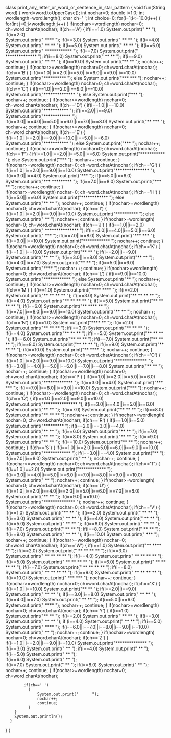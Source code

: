class print_any_letter_or_word_or_sentence_in_star_pattern
   {
    void fun(String word)
    {
       word=word.toUpperCase();
       int nochar=0;
       double i=1.0;
       int wordlength=word.length();
       char ch=' ';
       int choice=0;
        for(i=1;i<=10.0;i++)
       {      
         for(int j=0;j<wordlength;j++)
           { if(nochar>=wordlength)
             nochar=0;
            ch=word.charAt(nochar);
            if(ch=='A') 
            {
                      if(i==1.0)
                      System.out.print("         **           ");
                      if(i==2.0)  
                      System.out.print("        ****          ");
                      if(i==3.0)
                      System.out.print("       **  **         ");
                      if(i==4.0)
                      System.out.print("      **    **        ");
                      if(i==5.0)
                      System.out.print("     **      **       ");
                      if(i==6.0)  
                      System.out.print("    ************      ");
                      if(i==7.0)
                      System.out.print("   **************     ");
                      if(i==8.0)
                      System.out.print("  **            **    ");
                      if(i==9.0)
                      System.out.print(" **              **   ");
                      if(i==10.0)
                      System.out.print("**                **  ");
                      nochar++;
                      continue;
                }
            if(nochar>=wordlength)
             nochar=0;
            ch=word.charAt(nochar);
            if(ch=='B')
                {
                   if(i==1.0||i==2.0||i==5.0||i==6.0||i==9.0||i==10.0)
                    System.out.print("**********     ");
                   else
                    System.out.print("***       ***  ");
                    nochar++;    
                    continue;
                }
            if(nochar>=wordlength)
             nochar=0;
            ch=word.charAt(nochar);
            if(ch=='C')
            {   if(i==1.0||i==2.0||i==9.0||i==10.0)
                System.out.print("**************  ");
                else
                System.out.print("***             ");
                nochar++;
                continue;
            }
            if(nochar>=wordlength)
             nochar=0;
            ch=word.charAt(nochar);
            if(ch=='D')
            {
                if(i==1.0||i==10.0)
                System.out.print("***********    ");
                if(i==2.0||i==9.0)
                System.out.print("************   ");
                if(i==3.0||i==4.0||i==5.0||i==6.0||i==7.0||i==8.0)
                System.out.print("**        ***  ");
                nochar++;
                continue;
            }
            if(nochar>=wordlength)
             nochar=0;
            ch=word.charAt(nochar);
            if(ch=='E')
            {
                if(i==1.0||i==2.0||i==9.0||i==10.0||i==5.0||i==6.0)
                System.out.print("***********  ");
                else
                System.out.print("***          ");
                nochar++;
                continue;
            }
            if(nochar>=wordlength)
             nochar=0;
            ch=word.charAt(nochar);
            if(ch=='F')
            {
                if(i==1.0||i==2.0||i==5.0||i==6.0)
                System.out.print("***********  ");
                else
                System.out.print("***          ");
                nochar++;
                continue;
            }
            if(nochar>=wordlength)
             nochar=0;
            ch=word.charAt(nochar);
            if(ch=='G')
            {
                if(i==1.0||i==2.0||i==9.0||i==10.0)
                System.out.print("***************  ");
                if(i==3.0||i==4.0)
                System.out.print("***              ");
                if(i==5.0||i==6.0)
                System.out.print("***   *********  ");
                if(i==7.0||i==8.0)
                System.out.print("***          **  ");
                nochar++;
                continue;
            }  
            if(nochar>=wordlength)
             nochar=0;
            ch=word.charAt(nochar);
            if(ch=='H')
            {
                if(i==5.0||i==6.0)
                System.out.print("************  ");
                else
                System.out.print("**        **  ");
                nochar++;
                continue;
            }
            if(nochar>=wordlength)
             nochar=0;
            ch=word.charAt(nochar);
            if(ch=='I')
            {
                if(i==1.0||i==2.0||i==9.0||i==10.0)
                System.out.print("**********  ");
                else
                System.out.print("    **      ");
                nochar++;
                continue;
            }
            if(nochar>=wordlength)
             nochar=0;
            ch=word.charAt(nochar);
            if(ch=='J')
            {
                if(i==1.0||i==2.0)
                System.out.print("   ***************   ");
                if(i==3.0||i==4.0||i==5.0||i==6.0)
                System.out.print("         ***         ");
                if(i==7.0||i==8.0)
                System.out.print("***      ***         ");
                if(i==9.0||i==10.0)
                System.out.print("************         ");
                nochar++;
                continue;
            }
            if(nochar>=wordlength)
             nochar=0;
            ch=word.charAt(nochar);
            if(ch=='K')
            {
                if(i==1.0||i==10.0)
                System.out.print("**        **  ");
                if(i==2.0||i==9.0)
                System.out.print("**      **    ");
                if(i==3.0||i==8.0)
                System.out.print("**    **      ");
                if(i==4.0||i==7.0)
                System.out.print("**  **        ");
                if(i==5.0||i==6.0)
                System.out.print("****          ");
                nochar++;
                continue;
            }
            if(nochar>=wordlength)
             nochar=0;
            ch=word.charAt(nochar);
            if(ch=='L')
            {
                if(i==9.0||i==10.0)
                System.out.print("************  ");
                else
                System.out.print("**            ");
                nochar++;
                continue;
            }
            if(nochar>=wordlength)
             nochar=0;
            ch=word.charAt(nochar);
            if(ch=='M')
            {
                if(i==1.0)
                System.out.print("****          ****  ");
                if(i==2.0)
                System.out.print("** **        ** **  ");
                if(i==3.0)
                System.out.print("**  **      **  **  ");
                if(i==4.0)
                System.out.print("**   **    **   **  ");
                if(i==5.0)
                System.out.print("**    **  **    **  ");
                if(i==6.0)
                System.out.print("**     ****     **  ");
                if(i==7.0||i==8.0||i==9.0||i==10.0)
                System.out.print("**              **  ");
                nochar++;
                continue;
            }
            if(nochar>=wordlength)
             nochar=0;
            ch=word.charAt(nochar);
            if(ch=='N')
            {
                if(i==1.0)
                System.out.print("****         **  ");
                if(i==2.0)
                System.out.print("** **        **  ");
                if(i==3.0)
                System.out.print("**  **       **  ");
                if(i==4.0)
                System.out.print("**   **      **  ");
                if(i==5.0)
                System.out.print("**    **     **  ");
                if(i==6.0)
                System.out.print("**     **    **  ");
                if(i==7.0)
                System.out.print("**      **   **  ");
                if(i==8.0)
                System.out.print("**       **  **  ");
                if(i==9.0)
                System.out.print("**        ** **  ");
                if(i==10.0)
                System.out.print("**         ****  ");
                nochar++;
                continue;
            }    
            if(nochar>=wordlength)
             nochar=0;
            ch=word.charAt(nochar);
            if(ch=='O')
            {
                if(i==1.0||i==2.0||i==9.0||i==10.0)
                System.out.print("**************  ");
                if(i==3.0||i==4.0||i==5.0||i==6.0||i==7.0||i==8.0)
                System.out.print("**          **  ");
                nochar++;
                continue;
            }
            if(nochar>=wordlength)
             nochar=0;
            ch=word.charAt(nochar);
            if(ch=='P')
            {
                if(i==1.0||i==2.0||i==5.0||i==6.0)
                System.out.print("*************  ");
                if(i==3.0||i==4.0)
                System.out.print("***       ***  ");
                if(i==7.0||i==8.0||i==9.0||i==10.0)
                System.out.print("***            ");
                nochar++;
                continue;
            }
            if(nochar>=wordlength)
             nochar=0;
            ch=word.charAt(nochar);
            if(ch=='Q')
            {
                if(i==1.0||i==2.0||i==9.0||i==10.0)
                System.out.print("***************  ");
                if(i==3.0||i==4.0||i==5.0||i==6.0)
                System.out.print("**           **  ");
                if(i==7.0)
                System.out.print("**      **   **  ");
                if(i==8.0)
                System.out.print("**       **  **  ");
                nochar++;
                continue;
            }
            if(nochar>=wordlength)
             nochar=0;
            ch=word.charAt(nochar);
            if(ch=='R')
            {
                if(i==1.0||i==5.0)
                System.out.print("*********   ");
                if(i==2.0||i==3.0||i==4.0)
                System.out.print("**      **  ");
                if(i==6.0)
                System.out.print("**  **      ");
                if(i==7.0)
                System.out.print("**   **     ");
                if(i==8.0)
                System.out.print("**    **    ");
                if(i==9.0)
                System.out.print("**     **   ");
                if(i==10.0)
                System.out.print("**      **  ");
                nochar++;
                continue;
            }
            if(ch=='S')
            {
                if(i==1.0||i==2.0||i==5.0|i==6.0||i==9.0||i==10.0)
                System.out.print("************  ");
                if(i==3.0||i==4.0)
                System.out.print("**            ");
                if(i==7.0||i==8.0)
                System.out.print("          **  ");
                nochar++;
                continue;
            }
            if(nochar>=wordlength)
             nochar=0;
            ch=word.charAt(nochar);
            if(ch=='T')
            {
                if(i==1.0|i==2.0)
                System.out.print("************  ");
                if(i==3.0||i==4.0||i==5.0||i==6.0||i==7.0||i==8.0||i==9.0||i==10.0)
                System.out.print("     **       ");
                nochar++;
                continue;
            }
            if(nochar>=wordlength)
             nochar=0;
            ch=word.charAt(nochar);
            if(ch=='U')
            {
                if(i==1.0||i==2.0||i==4.0||i==3.0||i==5.0||i==6.0||i==7.0||i==8.0)
                System.out.print("**          **  ");
                if(i==9.0||i==10.0)
                System.out.print("**************  ");
                nochar++;
                continue;
            }
            if(nochar>=wordlength)
             nochar=0;
            ch=word.charAt(nochar);
            if(ch=='V')
            {
                if(i==1.0)
                System.out.print("**                 ** ");
                if(i==2.0)
                System.out.print(" **               **  ");
                if(i==3.0)
                System.out.print("  **             **   ");
                if(i==4.0)
                System.out.print("   **           **    ");
                if(i==5.0)
                System.out.print("    **         **     ");
                if(i==6.0)
                System.out.print("     **       **      ");
                if(i==7.0)
                System.out.print("      **     **       ");
                if(i==8.0)
                System.out.print("       **   **        ");
                if(i==9.0)
                System.out.print("        ** **         ");
                if(i==10.0)
                System.out.print("         ***          ");
                nochar++;
                continue;
            }
            if(nochar>=wordlength)
             nochar=0;
            ch=word.charAt(nochar);
            if(ch=='W')
            {
                if(i==1.0)
                System.out.print("**                 ****                 **  ");
                if(i==2.0)
                System.out.print(" **               **  **               **   ");
                if(i==3.0)
                System.out.print("  **             **    **             **    ");
                if(i==4.0)
                System.out.print("   **           **      **           **     ");
                if(i==5.0)
                System.out.print("    **         **        **         **      ");
                if(i==6.0)
                System.out.print("     **       **          **       **       ");
                if(i==7.0)
                System.out.print("      **     **            **     **        ");
                if(i==8.0)
                System.out.print("       **   **              **   **         ");
                if(i==9.0)
                System.out.print("        ** **                ** **          ");
                if(i==10.0)
                System.out.print("         ***                  ***           ");
                nochar++;
                continue;
            }
            if(nochar>=wordlength)
             nochar=0;
            ch=word.charAt(nochar);
            if(ch=='X')
            {
                if(i==1.0||i==10.0)
                System.out.print("**        **  ");
                if(i==2.0||i==9.0)
                System.out.print(" **      **   ");
                if(i==3.0||i==8.0)
                System.out.print("  **    **    ");
                if(i==4.0||i==7.0)
                System.out.print("   **  **     ");
                if(i==5.0||i==6.0)
                System.out.print("    ****      ");
                nochar++;
                continue;
            }
            if(nochar>=wordlength)
             nochar=0;
            ch=word.charAt(nochar);
            if(ch=='Y')
            {
                if(i==1.0)
                System.out.print("**        **  ");
                if(i==2.0)
                System.out.print(" **      **   ");
                if(i==3.0)
                System.out.print("  **    **    ");
                if (i==4.0)
                System.out.print("   **  **     ");
                if(i==5.0)
                System.out.print("    ****      ");
                if(i==6.0||i==7.0||i==8.0||i==9.0||i==10.0)
                System.out.print("     **       ");
                nochar++;
                continue;
            }
            if(nochar>=wordlength)
             nochar=0;
            ch=word.charAt(nochar);
            if(ch=='Z')
            {
                if(i==1.0||i==2.0||i==9.0||i==10.0)
                System.out.print("**************  ");
                if(i==3.0)
                System.out.print("           **   "); 
                if(i==4.0)
                System.out.print("         **     ");  
                if(i==5.0)
                System.out.print("       **       ");  
                if(i==6.0)
                System.out.print("     **         ");  
                if(i==7.0)
                System.out.print("   **           ");
                if(i==8.0)
                System.out.print(" **             "); 
                nochar++;
                continue;
              }
            if(nochar>=wordlength)
             nochar=0;
            ch=word.charAt(nochar);
           
            if(ch==' ')
              {
                  System.out.print("      ");
                  nochar++;
                  continue;
              }
        }
        System.out.println();
      }
  }
}
